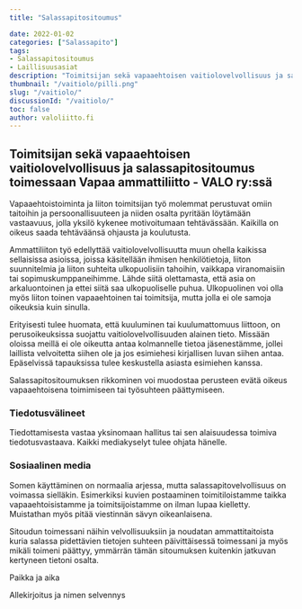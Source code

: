 ```yaml
---
title: "Salassapitositoumus"

date: 2022-01-02
categories: ["Salassapito"]
tags:
- Salassapitositoumus
- Laillisuusasiat
description: "Toimitsijan sekä vapaaehtoisen vaitiolovelvollisuus ja salassapitositoumus toimessaan Vapaa ammattiliitto - VALO ry:ssä"
thumbnail: "/vaitiolo/pilli.png"
slug: "/vaitiolo/"
discussionId: "/vaitiolo/"
toc: false
author: valoliitto.fi
---
```


## Toimitsijan sekä vapaaehtoisen vaitiolovelvollisuus ja salassapitositoumus toimessaan Vapaa ammattiliitto - VALO ry:ssä

Vapaaehtoistoiminta ja liiton toimitsijan työ molemmat perustuvat omiin taitoihin ja persoonallisuuteen ja niiden osalta pyritään löytämään vastaavuus, jolla yksilö kykenee motivoitumaan tehtävässään. Kaikilla on oikeus saada tehtäväänsä ohjausta ja koulutusta.

Ammattiliiton työ edellyttää vaitiolovelvollisuutta muun ohella kaikissa sellaisissa asioissa, joissa käsitellään ihmisen henkilötietoja, liiton suunnitelmia ja liiton suhteita ulkopuolisiin tahoihin, vaikkapa viranomaisiin tai sopimuskumppaneihimme. Lähde siitä olettamasta, että asia on arkaluontoinen ja ettei siitä saa ulkopuoliselle puhua. Ulkopuolinen voi olla myös liiton toinen vapaaehtoinen tai toimitsija, mutta jolla ei ole samoja oikeuksia kuin sinulla.

Erityisesti tulee huomata, että kuuluminen tai kuulumattomuus liittoon, on perusoikeuksissa suojattu vaitiolovelvollisuuden alainen tieto. Missään oloissa meillä ei ole oikeutta antaa kolmannelle tietoa jäsenestämme, jollei laillista velvoitetta siihen ole ja jos esimiehesi kirjallisen luvan siihen antaa.  Epäselvissä tapauksissa tulee keskustella asiasta esimiehen kanssa.

Salassapitositoumuksen rikkominen voi muodostaa perusteen evätä oikeus
vapaaehtoisena toimimiseen tai työsuhteen päättymiseen.

### Tiedotusvälineet
Tiedottamisesta vastaa yksinomaan hallitus tai sen alaisuudessa toimiva tiedotusvastaava. Kaikki mediakyselyt tulee ohjata hänelle.

### Sosiaalinen media
Somen käyttäminen on normaalia arjessa, mutta salassapitovelvollisuus on voimassa sielläkin. Esimerkiksi kuvien postaaminen toimitiloistamme taikka vapaaehtoisistamme ja toimitsijoistamme on ilman lupaa kielletty. Muistathan myös pitää viestinnän sävyn oikeanlaisena.

Sitoudun toimessani näihin velvollisuuksiin ja noudatan ammattitaitoista kuria salassa pidettävien tietojen suhteen päivittäisessä toimessani ja myös mikäli toimeni päättyy, ymmärrän tämän sitoumuksen kuitenkin jatkuvan kertyneen tietoni osalta.

Paikka ja aika



Allekirjoitus ja nimen selvennys